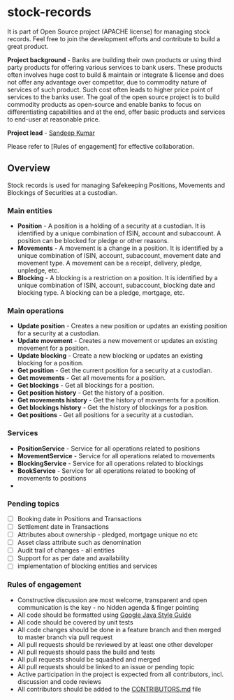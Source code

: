 # stock-records
It is part of Open Source project (APACHE license) for managing stock records. Feel free to join the development efforts and contribute to build a great product.

**Project background** - Banks are building their own products or using third party products for offering various services to bank users. 
These products often involves huge cost to build & maintain or integrate & license and does not offer any advantage over competitor, due to commodity nature of services of such product. Such cost often leads to higher price point of services to the banks user.
The goal of the open source project is to build commodity products as open-source and enable banks to focus on differentiating capabilities and at the end, offer basic products and services to end-user at reasonable price.

**Project lead** - [Sandeep Kumar](https://www.linkedin.com/in/krsandeep/)

Please refer to [Rules of engagement] for effective collaboration.


## Overview
Stock records is used for managing Safekeeping Positions, Movements and Blockings of Securities at a custodian.

### Main entities
- **Position** - A position is a holding of a security at a custodian. It is identified by a unique combination of ISIN, account and subaccount. A position can be blocked for pledge or other reasons.
- **Movements** - A movement is a change in a position. It is identified by a unique combination of ISIN, account, subaccount, movement date and movement type. A movement can be a receipt, delivery, pledge, unpledge, etc.
- **Blocking** - A blocking is a restriction on a position. It is identified by a unique combination of ISIN, account, subaccount, blocking date and blocking type. A blocking can be a pledge, mortgage, etc.

### Main operations
- **Update position** - Creates a new position or updates an existing position for a security at a custodian.
- **Update movement** - Creates a new movement or updates an existing movement for a position.
- **Update blocking** - Create a new blocking or updates an existing blocking for a position.
- **Get position** - Get the current position for a security at a custodian.
- **Get movements** - Get all movements for a position.
- **Get blockings** - Get all blockings for a position.
- **Get position history** - Get the history of a position.
- **Get movements history** - Get the history of movements for a position.
- **Get blockings history** - Get the history of blockings for a position.
- **Get positions** - Get all positions for a security at a custodian.

### Services
- **PositionService** - Service for all operations related to positions 
- **MovementService** - Service for all operations related to movements
- **BlockingService** - Service for all operations related to blockings
- **BookService** - Service for all operations related to booking of movements to positions
- 
### Pending topics

- [ ] Booking date in Positions and Transactions
- [ ] Settlement date in Transactions
- [ ] Attributes about ownership - pledged, mortgage unique no etc
- [ ] Asset class attribute such as denomination
- [ ] Audit trail of changes - all entities
- [ ] Support for as per date and availability
- [ ] implementation of blocking entities and services

### Rules of engagement
* Constructive discussion are most welcome, transparent and open communication is the key - no hidden agenda & finger pointing
* All code should be formatted using [Google Java Style Guide](https://google.github.io/styleguide/javaguide.html)
* All code should be covered by unit tests
* All code changes should be done in a feature branch and then merged to master branch via pull request
* All pull requests should be reviewed by at least one other developer
* All pull requests should pass the build and tests
* All pull requests should be squashed and merged
* All pull requests should be linked to an issue or pending topic
* Active participation in the project is expected from all contributors, incl. discussion and code reviews
* All contributors should be added to the [CONTRIBUTORS.md](CONTRIBUTORS.md) file
